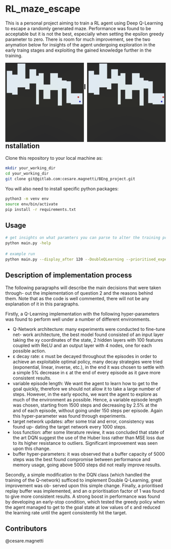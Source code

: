 # RL_maze_escape

This is a personal project aiming to train a RL agent using Deep Q-Learning to escape a randomly generated maze. Performance was found to be acceptable but it is not the best, especially when setting the epsilon greedy parameter to zero. There is room for much improvement, see the two anymation below for insights of the agent undergoing exploration in the early traing stages and exploiting the gained knowledge further in the training.


<img align="left" width="49%" src="readme_images/early_episodes.gif" alt="left: early training stages, mostly exploration."
title="left: early training stages, mostly exploration.">

<img align="right" width="49%" src="readme_images/getting_good.gif" alt="right: late training stages, mostly exploitation."
title="right: late training stages, mostly exploitation."><br><br>

## Installation

Clone this repository to your local machine as:

```bash
mkdir your_working_dir
cd your_working_dir
git clone git@gitlab.com:cesare.magnetti/BEng_project.git
```

You will also need to install specific python packages:

```bash
python3 -m venv env
source env/bin/activate
pip install -r requirements.txt
```

## Usage

```bash
# get insights on what paramters you can parse to alter the training process
python main.py -help

# example run
python main.py --display_after 120 --DoubleQLearning --prioritised_experience
```

## Description of implementation process
The following paragraphs will describe the main decisions that were taken through- out the implementation of question 2 and the reasons behind them. Note that as the code is well commented, there will not be any explanation of it in this paragraphs.<br>

Firstly, a Q-Learning implementation with the following hyper-parameters was found to perform well under a number of different environments.

- Q-Network architecture: many experiments were conducted to fine-tune net- work architecture, the best model found consisted of an input layer taking the xy coordinates of the state, 2 hidden layers with 100 features coupled with ReLU and an output layer with 4 nodes, one for each possible action.
- &epsilon; decay rate: &epsilon; must be decayed throughout the episodes in order to achieve an exploitable optimal policy, many decay strategies were tried (exponential, linear, inverse, etc.), in the end it was chosen to settle with a simple 5% decrease in ε at the end of every episode as it gave more consistent results.
- variable episode length: We want the agent to learn how to get to the goal quickly, therefore we should not allow it to take a large number of steps. However, in the early epochs, we want the agent to explore as much of the environment as possible. Hence, a variable episode length was chosen, starting from 1500 steps and decreasing by 2.5% at the and of each episode, without going under 150 steps per episode. Again this hyper-parameter was found through experiments.
- target network updates: after some trial and error, consistency was found up- dating the target network every 1000 steps.
- loss function: after some literature review, it was concluded that state of the art DQN suggest the use of the Huber loss rather than MSE loss due to its higher resistance to outliers. Significant improvement was seen upon this change.
- buffer hyper-parameters: it was observed that a buffer capacity of 5000 steps was the best found compromise between performance and memory usage, going above 5000 steps did not really improve results.

Secondly, a simple modification to the DQN class (which handled the training of the Q-network) sufficed to implement Double Q-Learning, great improvement was ob- served upon this simple change. Finally, a prioritised replay buffer was implemented, and an &alpha; prioritisation factor of 1 was found to give more consistent results. A strong boost in performance was found by developing an early-stop condition, which tested the greedy policy when the agent managed to get to the goal state at low values of &epsilon; and reduced the learning rate until the agent consistently hit the target.

## Contributors
@cesare.magnetti
